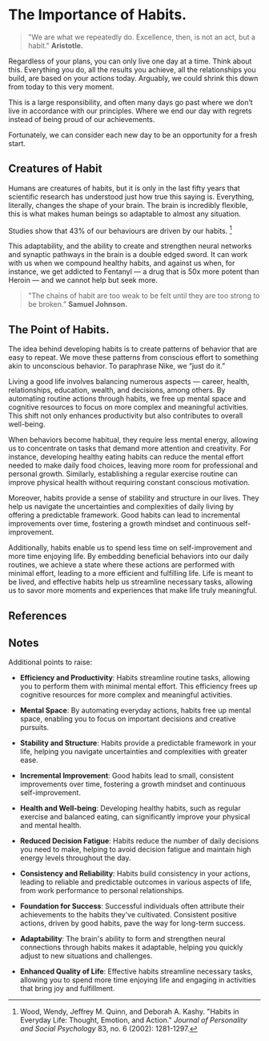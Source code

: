# The Importance of Habits.

> "We are what we repeatedly do. Excellence, then, is not an act, but a habit." 
**Aristotle.**

Regardless of your plans, you can only live one day at a time. Think about this. Everything you do, all the results you achieve, all the relationships you build, are based on your actions today. Arguably, we could shrink this down from today to this very moment. 

This is a large responsibility, and often many days go past where we don’t live in accordance with our principles. Where we end our day with regrets instead of being proud of our achievements. 

Fortunately, we can consider each new day to be an opportunity for a fresh start. 

## Creatures of Habit

Humans are creatures of habits, but it is only in the last fifty years that scientific research has understood just how true this saying is. Everything, literally, changes the shape of your brain. The brain is incredibly flexible, this is what makes human beings so adaptable to almost any situation. 

Studies show that 43% of our behaviours are driven by our habits. [^wood]

This adaptability, and the ability to create and strengthen neural networks and synaptic pathways in the brain is a double edged sword. It can work with us when we compound healthy habits, and against us when, for instance, we get addicted to Fentanyl — a drug that is 50x more potent than Heroin — and we cannot help but seek more. 

> "The chains of habit are too weak to be felt until they are too strong to be broken.”  **Samuel Johnson​.**



## The Point of Habits.

The idea behind developing habits is to create patterns of behavior that are easy to repeat. We move these patterns from conscious effort to something akin to unconscious behavior. To paraphrase Nike, we “just do it.”

Living a good life involves balancing numerous aspects — career, health, relationships, education, wealth, and decisions, among others. By automating routine actions through habits, we free up mental space and cognitive resources to focus on more complex and meaningful activities. This shift not only enhances productivity but also contributes to overall well-being.

When behaviors become habitual, they require less mental energy, allowing us to concentrate on tasks that demand more attention and creativity. For instance, developing healthy eating habits can reduce the mental effort needed to make daily food choices, leaving more room for professional and personal growth. Similarly, establishing a regular exercise routine can improve physical health without requiring constant conscious motivation.

Moreover, habits provide a sense of stability and structure in our lives. They help us navigate the uncertainties and complexities of daily living by offering a predictable framework. Good habits can lead to incremental improvements over time, fostering a growth mindset and continuous self-improvement.

Additionally, habits enable us to spend less time on self-improvement and more time enjoying life. By embedding beneficial behaviors into our daily routines, we achieve a state where these actions are performed with minimal effort, leading to a more efficient and fulfilling life. Life is meant to be lived, and effective habits help us streamline necessary tasks, allowing us to savor more moments and experiences that make life truly meaningful.

## References

[^wood]: Wood, Wendy, Jeffrey M. Quinn, and Deborah A. Kashy. "Habits in Everyday Life: Thought, Emotion, and Action." _Journal of Personality and Social Psychology_ 83, no. 6 (2002): 1281-1297.


## Notes

Additional points to raise:
- **Efficiency and Productivity**: Habits streamline routine tasks, allowing you to perform them with minimal mental effort. This efficiency frees up cognitive resources for more complex and meaningful activities.
    
- **Mental Space**: By automating everyday actions, habits free up mental space, enabling you to focus on important decisions and creative pursuits.
    
- **Stability and Structure**: Habits provide a predictable framework in your life, helping you navigate uncertainties and complexities with greater ease.
    
- **Incremental Improvement**: Good habits lead to small, consistent improvements over time, fostering a growth mindset and continuous self-improvement.
    
- **Health and Well-being**: Developing healthy habits, such as regular exercise and balanced eating, can significantly improve your physical and mental health.
    
- **Reduced Decision Fatigue**: Habits reduce the number of daily decisions you need to make, helping to avoid decision fatigue and maintain high energy levels throughout the day.
    
- **Consistency and Reliability**: Habits build consistency in your actions, leading to reliable and predictable outcomes in various aspects of life, from work performance to personal relationships.
    
- **Foundation for Success**: Successful individuals often attribute their achievements to the habits they've cultivated. Consistent positive actions, driven by good habits, pave the way for long-term success.
    
- **Adaptability**: The brain's ability to form and strengthen neural connections through habits makes it adaptable, helping you quickly adjust to new situations and challenges.
    
- **Enhanced Quality of Life**: Effective habits streamline necessary tasks, allowing you to spend more time enjoying life and engaging in activities that bring joy and fulfillment.

